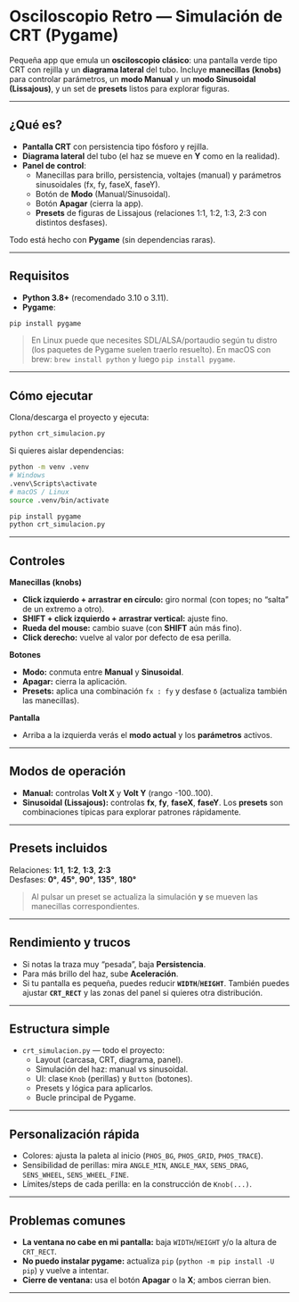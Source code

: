 # Osciloscopio Retro — Simulación de CRT (Pygame)

Pequeña app que emula un **osciloscopio clásico**: una pantalla verde tipo CRT con rejilla y un **diagrama lateral** del tubo.
Incluye **manecillas (knobs)** para controlar parámetros, un **modo Manual** y un **modo Sinusoidal (Lissajous)**, y un set de **presets** listos para explorar figuras.

---

##  ¿Qué es?

- **Pantalla CRT** con persistencia tipo fósforo y rejilla.
- **Diagrama lateral** del tubo (el haz se mueve en **Y** como en la realidad).
- **Panel de control**:
  - Manecillas para brillo, persistencia, voltajes (manual) y parámetros sinusoidales (fx, fy, faseX, faseY).
  - Botón de **Modo** (Manual/Sinusoidal).
  - Botón **Apagar** (cierra la app).
  - **Presets** de figuras de Lissajous (relaciones 1:1, 1:2, 1:3, 2:3 con distintos desfases).

Todo está hecho con **Pygame** (sin dependencias raras).

---

##  Requisitos

- **Python 3.8+** (recomendado 3.10 o 3.11).
- **Pygame**:

```bash
pip install pygame
```

> En Linux puede que necesites SDL/ALSA/portaudio según tu distro (los paquetes de Pygame suelen traerlo resuelto).
> En macOS con brew: `brew install python` y luego `pip install pygame`.

---

##  Cómo ejecutar

Clona/descarga el proyecto y ejecuta:

```bash
python crt_simulacion.py
```

Si quieres aislar dependencias:

```bash
python -m venv .venv
# Windows
.venv\Scripts\activate
# macOS / Linux
source .venv/bin/activate

pip install pygame
python crt_simulacion.py
```

---

##  Controles

**Manecillas (knobs)**  
- **Click izquierdo + arrastrar en círculo:** giro normal (con topes; no “salta” de un extremo a otro).
- **SHIFT + click izquierdo + arrastrar vertical:** ajuste fino.
- **Rueda del mouse:** cambio suave (con **SHIFT** aún más fino).
- **Click derecho:** vuelve al valor por defecto de esa perilla.

**Botones**
- **Modo:** conmuta entre **Manual** y **Sinusoidal**.
- **Apagar:** cierra la aplicación.
- **Presets:** aplica una combinación `fx : fy` y desfase `δ` (actualiza también las manecillas).

**Pantalla**
- Arriba a la izquierda verás el **modo actual** y los **parámetros** activos.

---

##  Modos de operación

- **Manual:** controlas **Volt X** y **Volt Y** (rango -100..100).
- **Sinusoidal (Lissajous):** controlas **fx**, **fy**, **faseX**, **faseY**.
  Los **presets** son combinaciones típicas para explorar patrones rápidamente.

---

##  Presets incluidos

Relaciones: **1:1**, **1:2**, **1:3**, **2:3**  
Desfases: **0°**, **45°**, **90°**, **135°**, **180°**

> Al pulsar un preset se actualiza la simulación **y** se mueven las manecillas correspondientes.

---

##  Rendimiento y trucos

- Si notas la traza muy “pesada”, baja **Persistencia**.
- Para más brillo del haz, sube **Aceleración**.
- Si tu pantalla es pequeña, puedes reducir **`WIDTH`**/**`HEIGHT`**.
  También puedes ajustar **`CRT_RECT`** y las zonas del panel si quieres otra distribución.

---

##  Estructura simple

- `crt_simulacion.py` — todo el proyecto:
  - Layout (carcasa, CRT, diagrama, panel).
  - Simulación del haz: manual vs sinusoidal.
  - UI: clase `Knob` (perillas) y `Button` (botones).
  - Presets y lógica para aplicarlos.
  - Bucle principal de Pygame.

---

##  Personalización rápida

- Colores: ajusta la paleta al inicio (`PHOS_BG`, `PHOS_GRID`, `PHOS_TRACE`).
- Sensibilidad de perillas: mira `ANGLE_MIN`, `ANGLE_MAX`, `SENS_DRAG`, `SENS_WHEEL`, `SENS_WHEEL_FINE`.
- Límites/steps de cada perilla: en la construcción de `Knob(...)`.

---

## Problemas comunes

- **La ventana no cabe en mi pantalla:** baja `WIDTH`/`HEIGHT` y/o la altura de `CRT_RECT`.
- **No puedo instalar pygame:** actualiza `pip` (`python -m pip install -U pip`) y vuelve a intentar.
- **Cierre de ventana:** usa el botón **Apagar** o la **X**; ambos cierran bien.

---

